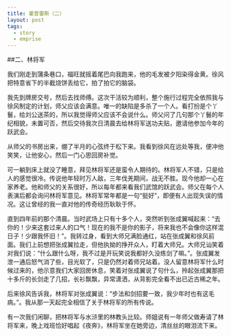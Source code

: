 ```yaml
---
title: 霍普雷斯（二）
layout: post
tags:
  - story
  - emprise
---
```



##二、林将军


我们刚走到蒲条巷口，福旺就摇着尾巴向我跑来，他的毛发被夕阳染得金黄。徐风把特意省下的半截烧饼丢给它，拍了拍它的脑袋。

我先到牌房交号，然后去找师傅。这次干活较为顺利，整个施行过程完全依照我与徐风制定的计划，师父应该会满意。唯一的缺陷是多杀了一个人。看打扮是个丫鬟，给刘公送茶的，所以我觉得师父应该不会说什么。师父问了几句那个丫鬟的年纪相貌，未置可否，然后交待我次日清晨去给林将军送功夫贴，邀请他参加今年的跃武会。

从师父的书房出来，绷了半月的心弦终于松下来。我看到徐风在远处等我，便冲他笑笑，让他安心，然后一门心思回房补觉。

可一躺到床上就没了睡意，拜见林将军还是蛮令人期待的。林将军人不错，只是给人的感觉很冷。传说他年轻时万人敌，三年伐羌期间，战无不胜。现今他却一心在家养老。他和师父的关系很好，所以每年都来看我们武馆的跃武会。师父在每个人表演后都会询问林将军意见。林将军常年都是一句“挺好”，即便有人出现失误的情况。这让曾经的我一直对他的传奇经历耿耿于怀。

直到四年前的那个清晨。当时武场上只有十多个人，突然听到张成翼喊起来：“去你的！少来这套过来人的口气！现在的我不是你的影子，将来我也不会像你这样混日子！少跟我怀旧！”。我转过身，看到大师兄满脸通红，站在张成翼和徐风前面。我们上前想把张成翼拉走，但他执拗的挣开众人，盯着大师兄。大师兄讪笑着对我们说：“什么跟什么呀，我不过是开玩笑说我都好久没练剑了嘛。”。张成翼发泄一通后怒气消了些，目光软了，只是仍然对着师兄站着。没人留意林将军什么时候过来的，他示意我们大家回房休息，笑着对张成翼说了句什么，拎起张成翼那把十多斤的长剑走了几招，长衫飘飘，异常潇洒，从背影完全看不出已近古稀之年。

后来徐风告诉我，林将军对张成翼说：“步法和剑招要一致，我少年时也有这毛病。”。我从那一天起完全相信了关于林将军的所有传说。

有一次我们闲聊，把林将军与水浒里的林教头比较。师姐说有一年师父做寿请了林将军来，晚上戏班恰好唱起《夜奔》，林将军坐在她旁边，清丝丝的眼泪流下来。

